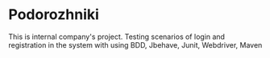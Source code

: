 Podorozhniki
============
This is internal company's project.
Testing scenarios of login and registration in the system with using 
BDD,
Jbehave,
Junit,
Webdriver,
Maven

